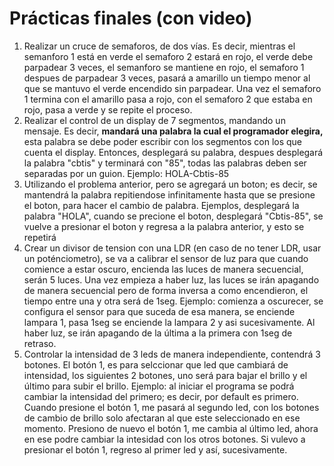 # Prácticas finales (con video)

1. Realizar un cruce de semaforos, de dos vías. Es decir, mientras el semanforo 1 está en verde el semaforo 2 estará en rojo, el verde debe parpadear 3 veces, el semanforo se mantiene en rojo, el semaforo 1 despues de parpadear 3 veces, pasará a amarillo un tiempo menor al que se mantuvo el verde encendido sin parpadear. Una vez el semaforo 1 termina con el amarillo pasa a rojo, con el semaforo 2 que estaba en rojo, pasa a verde y se repite el proceso.
2. Realizar el control de un display de 7 segmentos, mandando un mensaje. Es decir, **mandará una palabra la cual el programador elegira,** esta palabra se debe poder escribir con los segmentos con los que cuenta el display. Entonces, desplegará su palabra, despues desplegará la palabra "cbtis" y terminará con "85", todas las palabras deben ser separadas por un guion. Ejemplo:
HOLA-Cbtis-85
3. Utilizando el problema anterior, pero se agregará un boton; es decir, se mantendrá la palabra repitiendose infinitamente hasta que se presione el boton, para hacer el cambio de palabra. Ejemplos, desplegará la palabra "HOLA", cuando se precione el boton, desplegará "Cbtis-85", se vuelve a presionar el boton y regresa a la palabra anterior, y esto se repetirá 
4. Crear un divisor de tension con una LDR (en caso de no tener LDR, usar un poténciometro), se va a calibrar el sensor de luz para que cuando comience a estar oscuro, encienda las luces de manera secuencial, serán 5 luces. Una vez empieza a haber luz, las luces se irán apagando de manera secuencial pero de forma inversa a como encendieron, el tiempo entre una y otra será de 1seg. Ejemplo: comienza a oscurecer, se configura el sensor para que suceda de esa manera, se enciende lampara 1, pasa 1seg se enciende la lampara 2 y asi sucesivamente. Al haber luz, se irán apagando de la última a la primera con 1seg de retraso.
5. Controlar la intensidad de 3 leds de manera independiente, contendrá 3 botones. El botón 1, es para selccionar que led que cambiará de intensidad, los siguientes 2 botones, uno será para bajar el brillo y el último para subir el brillo. Ejemplo: al iniciar el programa se podrá cambiar la intensidad del primero; es decir, por default es primero. Cuando presione el botón 1, me pasará al segundo led, con los botones de cambio de brillo solo afectaran al que este seleccionado en ese momento. Presiono de nuevo el botón 1, me cambia al último led, ahora en ese podre cambiar la intesidad con los otros botones. Si vulevo a presionar el botón 1, regreso al primer led y así, sucesivamente.